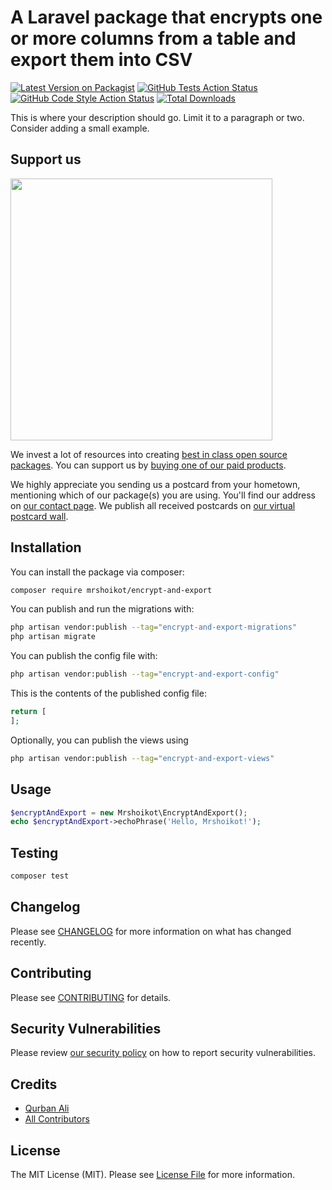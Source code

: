 # A Laravel package that encrypts one or more columns from a table and export them into CSV

[![Latest Version on Packagist](https://img.shields.io/packagist/v/mrshoikot/encrypt-and-export.svg?style=flat-square)](https://packagist.org/packages/mrshoikot/encrypt-and-export)
[![GitHub Tests Action Status](https://img.shields.io/github/actions/workflow/status/mrshoikot/encrypt-and-export/run-tests.yml?branch=main&label=tests&style=flat-square)](https://github.com/mrshoikot/encrypt-and-export/actions?query=workflow%3Arun-tests+branch%3Amain)
[![GitHub Code Style Action Status](https://img.shields.io/github/actions/workflow/status/mrshoikot/encrypt-and-export/fix-php-code-style-issues.yml?branch=main&label=code%20style&style=flat-square)](https://github.com/mrshoikot/encrypt-and-export/actions?query=workflow%3A"Fix+PHP+code+style+issues"+branch%3Amain)
[![Total Downloads](https://img.shields.io/packagist/dt/mrshoikot/encrypt-and-export.svg?style=flat-square)](https://packagist.org/packages/mrshoikot/encrypt-and-export)

This is where your description should go. Limit it to a paragraph or two. Consider adding a small example.

## Support us

[<img src="https://github-ads.s3.eu-central-1.amazonaws.com/encrypt-and-export.jpg?t=1" width="419px" />](https://spatie.be/github-ad-click/encrypt-and-export)

We invest a lot of resources into creating [best in class open source packages](https://spatie.be/open-source). You can support us by [buying one of our paid products](https://spatie.be/open-source/support-us).

We highly appreciate you sending us a postcard from your hometown, mentioning which of our package(s) you are using. You'll find our address on [our contact page](https://spatie.be/about-us). We publish all received postcards on [our virtual postcard wall](https://spatie.be/open-source/postcards).

## Installation

You can install the package via composer:

```bash
composer require mrshoikot/encrypt-and-export
```

You can publish and run the migrations with:

```bash
php artisan vendor:publish --tag="encrypt-and-export-migrations"
php artisan migrate
```

You can publish the config file with:

```bash
php artisan vendor:publish --tag="encrypt-and-export-config"
```

This is the contents of the published config file:

```php
return [
];
```

Optionally, you can publish the views using

```bash
php artisan vendor:publish --tag="encrypt-and-export-views"
```

## Usage

```php
$encryptAndExport = new Mrshoikot\EncryptAndExport();
echo $encryptAndExport->echoPhrase('Hello, Mrshoikot!');
```

## Testing

```bash
composer test
```

## Changelog

Please see [CHANGELOG](CHANGELOG.md) for more information on what has changed recently.

## Contributing

Please see [CONTRIBUTING](CONTRIBUTING.md) for details.

## Security Vulnerabilities

Please review [our security policy](../../security/policy) on how to report security vulnerabilities.

## Credits

- [Qurban Ali](https://github.com/mrshoikot)
- [All Contributors](../../contributors)

## License

The MIT License (MIT). Please see [License File](LICENSE.md) for more information.
